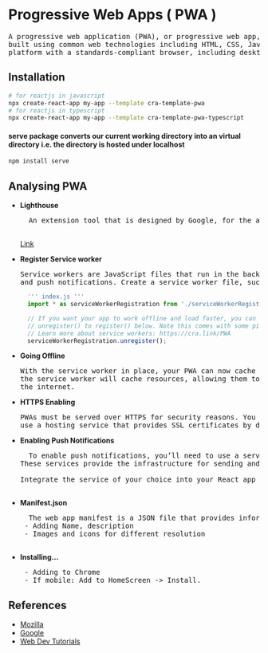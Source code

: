 # Progressive Web Apps ( PWA )

<pre>
A progressive web application (PWA), or progressive web app, is a type of application software delivered through the web, 
built using common web technologies including HTML, CSS, JavaScript, and WebAssembly. It is intended to work on any 
platform with a standards-compliant browser, including desktop and mobile devices.
</pre>

## Installation

```bash
# for reactjs in javascript
npx create-react-app my-app --template cra-template-pwa
# for reactjs in typescript
npx create-react-app my-app --template cra-template-pwa-typescript
```
#### serve package converts our current working directory into an virtual directory i.e. the directory is hosted under localhost

```bash
npm install serve
```

## Analysing PWA

+ **Lighthouse**
    <pre>
    An extension tool that is designed by Google, for the analysis of PWAs
    </pre>
    [Link](https://developer.chrome.com/docs/lighthouse/pwa/load-fast-enough-for-pwa)

+ **Register Service worker**
  
  <pre>
  Service workers are JavaScript files that run in the background and enable features like offline functionality 
  and push notifications. Create a service worker file, such as service-worker.js, in the public directory.
  </pre>
  
  ```js
    ''' index.js '''
    import * as serviceWorkerRegistration from './serviceWorkerRegistration';

    // If you want your app to work offline and load faster, you can change
    // unregister() to register() below. Note this comes with some pitfalls.
    // Learn more about service workers: https://cra.link/PWA
    serviceWorkerRegistration.unregister();
  ```

+ **Going Offline**
  
  <pre>
  With the service worker in place, your PWA can now cache assets and work offline. When users visit your PWA, 
  the service worker will cache resources, allowing them to access your app even when they’re not connected to 
  the internet.
  </pre>
  
+ **HTTPS Enabling**
  
  <pre>
  PWAs must be served over HTTPS for security reasons. You can obtain a free SSL certificate from Let’s Encrypt or 
  use a hosting service that provides SSL certificates by default.
  </pre>
  
+ **Enabling Push Notifications**
    
    <pre>
    To enable push notifications, you’ll need to use a service like Firebase Cloud Messaging (FCM) or OneSignal. <br>These services provide the infrastructure for sending and receiving push notifications in your PWA.
    <br>Integrate the service of your choice into your React app and follow their documentation to enable push notifications.
    </pre>
    
+ **Manifest.json**
    <pre>
    The web app manifest is a JSON file that provides information about your PWA.
   - Adding Name, description
   - Images and icons for different resolution
    </pre>
+ **Installing...**
  <pre>
   - Adding to Chrome
   - If mobile: Add to HomeScreen -> Install. 
  </pre>
  

## References
- [Mozilla](https://developer.mozilla.org/en-US/docs/Web/Progressive_web_apps)
- [Google](https://web.dev/explore/progressive-web-apps)
- [Web Dev Tutorials](https://web.dev/learn/pwa/)